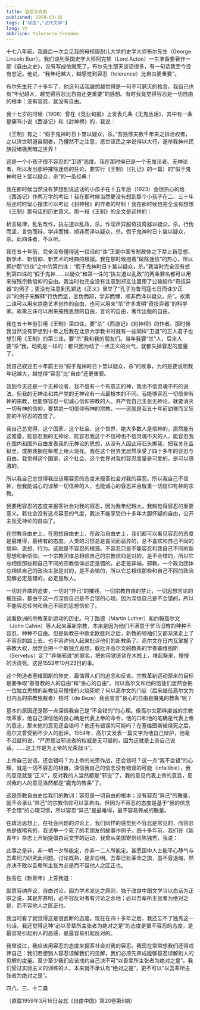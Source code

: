 ```yaml
---
title: 容忍与自由
published: 1959-03-16
tags: ["胡适","近代文学"]
lang: zh
abbrlink: tolerance-freedom
---
```


十七八年前，我最后一次会见我的母校康耐儿大学的史学大师布尔先生（George Lincoln Burr）。我们谈到英国史学大师阿克顿（Lord Acton）一生准备要著作一部《自由之史》，没有写成他就死了。布尔先生那天谈话很多，有一句话我至今没有忘记。他说，“我年纪越大，越感觉到容忍（tolerance）比自由更重要”。

布尔先生死了十多年了，他这句话我越想越觉得是一句不可磨灭的格言。我自己也有“年纪越大，越觉得容忍比自由还更重要”的感想。有时我竟觉得容忍是一切自由的根本：没有容忍，就没有自由。

我十七岁的时候（1908）曾在《竞业旬报》上发表几条《无鬼丛话》，其中有一条是痛骂小说《西游记》和《封神榜》的，我说：

《王制》有之：“假于鬼神时日卜筮以疑众，杀。”吾独怪夫数千年来之排治权者，之以济世明道自期者，乃懵然不之注意，惑世诬民之学说得以大行，遂举我神州民族投诸极黑暗之世界！

这是一个小孩子很不容忍的“卫道”态度。我在那时候已是一个无鬼论者、无神论者，所以发出那种摧除迷信的狂论，要实行《王制》（《礼记》的一篇）的“假于鬼神时日卜筮以疑众，杀”的一条经典！

我在那时候当然没有梦想到说这话的小孩子在十五年后（1923）会很热心的给《西游记》作两万字的考证！我在那时候当然更没有想到那个小孩子在二、三十年后还时时留心搜求可以考证《封神榜》的作者的材料！我在那时候也完全没有想想《王制》那句话的历史意义。那一段《王制》的全文是这样的：

析言破律，乱名改作，执左道以乱政，杀。作淫声异服奇技奇器以疑众，杀。行伪而坚，言伪而辩，学非而博，顺非而泽以疑众，杀。假于鬼神时日卜筮以疑众，杀。此四诛者，不以听。

我在五十年前，完全没有懂得这一段话的“诛”正是中国专制政体之下禁止新思想、新学术、新信仰、新艺术的经典的根据。我在那时候抱着“破除迷信”的热心，所以拥护那“四诛”之中的第四诛：“假于鬼神时日卜筮以疑众，杀。”我当时完全没有想到第四诛的“假于鬼神……以疑众”和第一诛的“执左道以乱政”的两条罪名都可以用来摧残宗教信仰的自由。我当时也完全没有注意到郑玄注里用了公输般作“奇技异器”的例子；更没有注意到孔颖达《正义》里举了“孔子为鲁司寇七日而诛少正卯”的例子来解释“行伪而坚，言伪而辩，学非而博，顺非而泽以疑众，杀”。故第二诛可以用来禁绝艺术创作的自由，也可以用来“杀”许多发明“奇技异器”的科学家。故第三诛可以用来摧残思想的自由，言论的自由，著作出版的自由。

我在五十年前引用《王制》第四诛，要“杀”《西游记》《封神榜》的作者。那时候我当然没有梦想到十年之后我在北京大学教书时就有一些同样“卫道”的正人君子也想引用《王制》的第三诛，要“杀”我和我的朋友们。当年我要“杀”人，后来人要“杀”我，动机是一样的：都只因为动了一点正义的火气，就都失掉容忍的度量了。

我自己叙述五十年前主张“假于鬼神时日卜筮以疑众，杀”的故事，为的是要说明我年纪越大，越觉得“容忍”比“自由”还更重要。

我到今天还是一个无神论者，我不信有一个有意志的神，我也不信灵魂不朽的说法。但我的无神论和共产党的无神论有一点最根本的不同。我能够容忍一切信仰有神的宗教，也能够容忍一切诚心信仰宗教的人。共产党自己主张无神论，就要消灭一切有神的信仰，要禁绝一切信仰有神的宗教，——这就是我五十年前幼稚而又狂妄的不容忍的态度了。

我自己总觉得，这个国家、这个社会、这个世界，绝大多数人是信神的，居然能有这雅量，能容忍我的无神论，能容忍我这个不信神也不信灵魂不灭的人，能容忍我在国内和国外自由发表我的无神论的思想，从没有人因此用石头掷我，把我关在监狱里，或把我捆在柴堆上用火烧死。我在这个世界里居然享受了四十多年的容忍与自由。我觉得这个国家、这个社会、这个世界对我的容忍度量是可爱的，是可以感激的。

所以我自己总觉得我应该用容忍的态度来报答社会对我的容忍。所以我自己不信神，但我能诚心的谅解一切信神的人，也能诚心的容忍并且敬重一切信仰有神的宗教。

我要用容忍的态度来报答社会对我的容忍，因为我年纪越大，我越觉得容忍的重要意义。若社会没有这点容忍的气度，我决不能享受四十多年大胆怀疑的自由，公开主张无神论的自由了。

在宗教自由史上，在思想自由史上，在政治自由史上，我们都可以看见容忍的态度是最难得，最稀有的态度。人类的习惯总是喜同而恶异的，总不喜欢和自己不同的信仰、思想、行为。这就是不容忍的根源。不容忍只是不能容忍和我自己不同的新思想和新信仰。一个宗教团体总相信自己的宗教信仰是对的，是不会错的，所以它总相信那些和自己不同的宗教信仰必定是错的，必定是异端，邪教。一个政治团体总相信自己的政治主张是对的，是不会错的，所以它总相信那些和自己不同的政治见解必定是错的，必定是敌人。

一切对异端的迫害，一切对“异已”的摧残，一切宗教自由的禁止，一切思想言论的被压迫，都由于这一点深信自己是不会错的心理。因为深信自己是不会错的，所以不能容忍任何和自己不同的思想信仰了。

试看欧洲的宗教革新运动的历史。马丁路德（Martin Luther）和约翰高尔文（John Calvin）等人起来革新宗教，本来是因为他们不满意于罗马旧教的种种不容忍，种种不自由。但是新教在中欧北欧胜利之后，新教的领袖们又都渐渐走上了不容忍的路上去，也不容许别人起来批评他们的新教条了。高尔文在日内瓦掌握了宗教大权，居然会把一个敢独立思想，敢批评高尔文的教条的学者塞维图斯（Servetus）定了“异端邪说”的罪名，把他用铁链锁在木桩上，堆起柴来，慢慢的活烧死。这是1553年10月23日的事。

这个殉道者塞维图斯的惨史，最值得人们的追念和反省。宗教革新运动原来的目标是要争取“基督教的人的自由”和“良心的自由”。何以高尔文和他的信徒们居然会把一位独立思想的新教徒用慢慢的火烧死呢？何以高尔文的门徒（后来继任高尔文为日内瓦的宗教独裁者）柏时（de Beze）竟会宣言“良心的自由是魔鬼的教条”呢？

基本的原因还是那一点深信我自己是“不会错的”的心理。像高尔文那样虔诚的宗教改革家，他自己深信他的良心确是代表上帝的命令，他的口和他的笔确是代表上帝的意志，那末他的意见还会错吗？他还有错误的可能吗？在塞维图斯被烧死之后，高尔文曾受到不少人的批评。1554年，高尔文发表一篇文字为他自己辩护，他毫不迟疑的说，“严厉惩治邪说者的权威是无可疑的，因为这就是上帝自己说话。……这工作是为上帝的光荣战斗”。

上帝自己说话，还会错吗？为上帝的光荣作战，还会错吗？这一点“我不会错”的心理，就是一切不容忍的根苗。深信我自己的信念没有错误的可能（infallible），我的意见就是“正义”，反对我的人当然都是“邪说”了。我的意见代表上帝的意旨，反对我的人的意见当然都是“魔鬼的教条”了。

这是宗教自由史给我们的教训：容忍是一切自由的根本；没有容忍“异己”的雅量，就不会承认“异己”的宗教信仰可以享自由。但因为不容忍的态度是基于“我的信念不会错”的心理习惯，所以容忍“异己”是最难得，最不容易养成的雅量。

在政治思想上，在社会问题的讨论上，我们同样的感觉到不容忍是常见的，而容忍总是很稀有的，我试举一个死了的老朋友的故事作例子。四十多年前，我们在《新青年》杂志上开始提倡白话文学的运动，我曾从美国寄信给陈独秀，我说：

此事之是非，非一朝一夕所能定，亦非一二人所能定。甚愿国中人士能平心静气与吾辈同力研究此问题。讨论既熟，是非自明。吾辈已张革命之旗，虽不容退缩，然亦决不敢以吾辈所主张为必是而不容他人之匡正也。

独秀在《新青年》上答我道：

鄙意容纳异议，自由讨论，固为学术发达之原则，独于改良中国文学当以白话为正宗之说，其是非甚明，必不容反对者有讨论之余地；必以吾辈所主张者为绝对之是，而不容他人之匡正也。

我当时看了就觉得这是很武断的态度。现在在四十多年之后，我还忘不了独秀这一句话，我还觉得这种“必以吾辈所主张者为绝对之是”的态度是很不容忍的态度，是最容易引起别人的恶感，是最容易引起反对的。

我曾说过，我应该用容忍的态度来报答社会对我的容忍。我现在常常想我们还得戒律自己：我们若想别人容忍谅解我们的见解，我们必须先养成能够容忍谅解别人的见解的度量。至少至少我们应该戒约自己决不可“以吾辈所主张者为绝对之是”。我们受过实验主义的训练的人，本来就不承认有“绝对之是”，更不可以“以吾辈所主张者为绝对之是”。

四八、三、十二晨

（原载1959年3月16日台北《自由中国》第20卷第6期）
